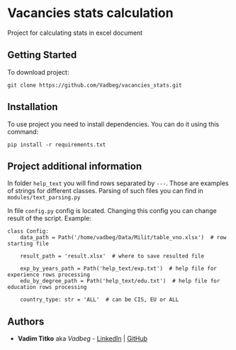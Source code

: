 # Vacancies stats calculation

Project for calculating stats in excel document

## Getting Started

To download project:
```
git clone https://github.com/Vadbeg/vacancies_stats.git
```

## Installation

To use project you need to install dependencies. You can do it using this command:

```
pip install -r requirements.txt
```

## Project additional information

In folder `help_text` you will find rows separated by `---`. Those are examples of strings for different classes. 
Parsing of such files you can find in `modules/text_parsing.py`

In file `config.py` config is located. Changing this config you can change result of the script. Example:

```
class Config:
    data_path = Path('/home/vadbeg/Data/Milit/table_vno.xlsx')  # row starting file

    result_path = 'result.xlsx'  # where to save resulted file

    exp_by_years_path = Path('help_text/exp.txt')  # help file for experience rows processing
    edu_by_degree_path = Path('help_text/edu.txt')  # help file for education rows processing

    country_type: str = 'ALL'  # can be CIS, EU or ALL
```

## Authors

* **Vadim Titko** aka *Vadbeg* - [LinkedIn](https://www.linkedin.com/in/vadim-titko-89ab16149/) | [GitHub](https://github.com/Vadbeg/)
